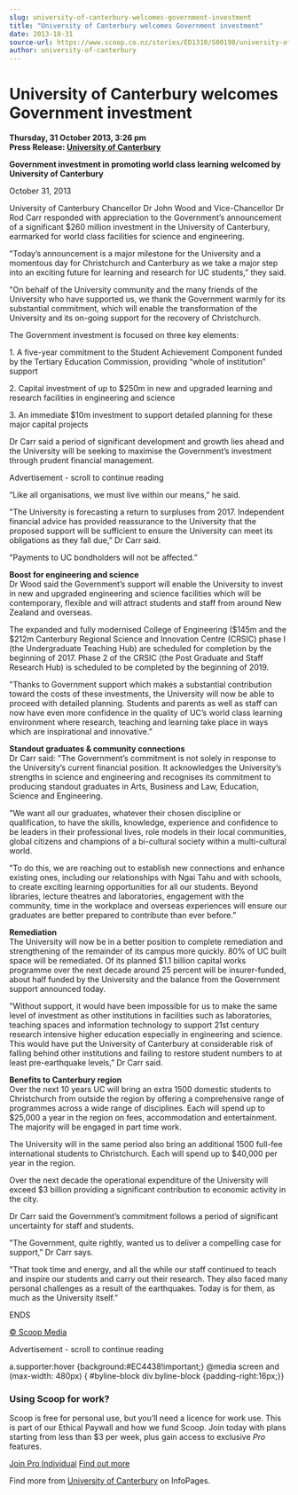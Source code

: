 ```yaml
---
slug: university-of-canterbury-welcomes-government-investment
title: "University of Canterbury welcomes Government investment"
date: 2013-10-31
source-url: https://www.scoop.co.nz/stories/ED1310/S00198/university-of-canterbury-welcomes-government-investment.htm
author: university-of-canterbury
---
```

University of Canterbury welcomes Government investment
=======================================================

**Thursday, 31 October 2013, 3:26 pm**  
**Press Release: [University of Canterbury](https://info.scoop.co.nz/University_of_Canterbury)**

**Government investment in promoting world class learning welcomed by University of Canterbury**

October 31, 2013

University of Canterbury Chancellor Dr John Wood and Vice-Chancellor Dr Rod Carr responded with appreciation to the Government’s announcement of a significant $260 million investment in the University of Canterbury, earmarked for world class facilities for science and engineering.

"Today’s announcement is a major milestone for the University and a momentous day for Christchurch and Canterbury as we take a major step into an exciting future for learning and research for UC students,” they said.

"On behalf of the University community and the many friends of the University who have supported us, we thank the Government warmly for its substantial commitment, which will enable the transformation of the University and its on-going support for the recovery of Christchurch.

The Government investment is focused on three key elements:

1\. A five-year commitment to the Student Achievement Component funded by the Tertiary Education Commission, providing “whole of institution” support

2\. Capital investment of up to $250m in new and upgraded learning and research facilities in engineering and science

3\. An immediate $10m investment to support detailed planning for these major capital projects

Dr Carr said a period of significant development and growth lies ahead and the University will be seeking to maximise the Government’s investment through prudent financial management.

Advertisement - scroll to continue reading





“Like all organisations, we must live within our means,” he said.

"The University is forecasting a return to surpluses from 2017. Independent financial advice has provided reassurance to the University that the proposed support will be sufficient to ensure the University can meet its obligations as they fall due,” Dr Carr said.

"Payments to UC bondholders will not be affected.”

**Boost for engineering and science**  
Dr Wood said the Government’s support will enable the University to invest in new and upgraded engineering and science facilities which will be contemporary, flexible and will attract students and staff from around New Zealand and overseas.

The expanded and fully modernised College of Engineering ($145m and the $212m Canterbury Regional Science and Innovation Centre (CRSIC) phase I (the Undergraduate Teaching Hub) are scheduled for completion by the beginning of 2017. Phase 2 of the CRSIC (the Post Graduate and Staff Research Hub) is scheduled to be completed by the beginning of 2019.

"Thanks to Government support which makes a substantial contribution toward the costs of these investments, the University will now be able to proceed with detailed planning. Students and parents as well as staff can now have even more confidence in the quality of UC’s world class learning environment where research, teaching and learning take place in ways which are inspirational and innovative.”

**Standout graduates & community connections**  
Dr Carr said: "The Government’s commitment is not solely in response to the University’s current financial position. It acknowledges the University’s strengths in science and engineering and recognises its commitment to producing standout graduates in Arts, Business and Law, Education, Science and Engineering.

"We want all our graduates, whatever their chosen discipline or qualification, to have the skills, knowledge, experience and confidence to be leaders in their professional lives, role models in their local communities, global citizens and champions of a bi-cultural society within a multi-cultural world.

"To do this, we are reaching out to establish new connections and enhance existing ones, including our relationships with Ngai Tahu and with schools, to create exciting learning opportunities for all our students. Beyond libraries, lecture theatres and laboratories, engagement with the community, time in the workplace and overseas experiences will ensure our graduates are better prepared to contribute than ever before.”

**Remediation**  
The University will now be in a better position to complete remediation and strengthening of the remainder of its campus more quickly. 80% of UC built space will be remediated. Of its planned $1.1 billion capital works programme over the next decade around 25 percent will be insurer-funded, about half funded by the University and the balance from the Government support announced today.

"Without support, it would have been impossible for us to make the same level of investment as other institutions in facilities such as laboratories, teaching spaces and information technology to support 21st century research intensive higher education especially in engineering and science. This would have put the University of Canterbury at considerable risk of falling behind other institutions and failing to restore student numbers to at least pre-earthquake levels,” Dr Carr said.

**Benefits to Canterbury region**  
Over the next 10 years UC will bring an extra 1500 domestic students to Christchurch from outside the region by offering a comprehensive range of programmes across a wide range of disciplines. Each will spend up to $25,000 a year in the region on fees, accommodation and entertainment. The majority will be engaged in part time work.

The University will in the same period also bring an additional 1500 full-fee international students to Christchurch. Each will spend up to $40,000 per year in the region.

Over the next decade the operational expenditure of the University will exceed $3 billion providing a significant contribution to economic activity in the city.

Dr Carr said the Government’s commitment follows a period of significant uncertainty for staff and students.

"The Government, quite rightly, wanted us to deliver a compelling case for support,” Dr Carr says.

"That took time and energy, and all the while our staff continued to teach and inspire our students and carry out their research. They also faced many personal challenges as a result of the earthquakes. Today is for them, as much as the University itself.”

ENDS

[© Scoop Media](http://www.scoop.co.nz/about/terms.html)  

Advertisement - scroll to continue reading



a.supporter:hover {background:#EC4438!important;} @media screen and (max-width: 480px) { #byline-block div.byline-block {padding-right:16px;}}

### Using Scoop for work?

Scoop is free for personal use, but you’ll need a licence for work use. This is part of our Ethical Paywall and how we fund Scoop. Join today with plans starting from less than $3 per week, plus gain access to exclusive _Pro_ features.  
  
[Join Pro Individual](https://pro.scoop.co.nz/Individual/?from=ProIn24) [Find out more](https://pro.scoop.co.nz/using-scoop-for-work/?from=ProIn24)

Find more from [University of Canterbury](https://info.scoop.co.nz/University_of_Canterbury) on InfoPages.